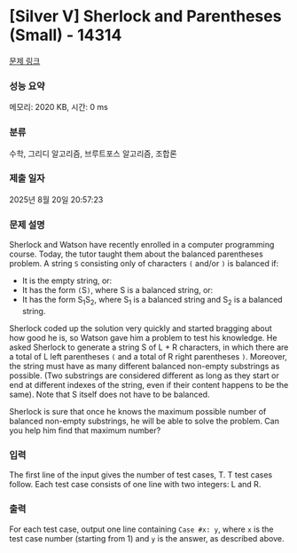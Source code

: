 # [Silver V] Sherlock and Parentheses (Small) - 14314 

[문제 링크](https://www.acmicpc.net/problem/14314) 

### 성능 요약

메모리: 2020 KB, 시간: 0 ms

### 분류

수학, 그리디 알고리즘, 브루트포스 알고리즘, 조합론

### 제출 일자

2025년 8월 20일 20:57:23

### 문제 설명

<p>Sherlock and Watson have recently enrolled in a computer programming course. Today, the tutor taught them about the balanced parentheses problem. A string <code>S</code> consisting only of characters <code>(</code> and/or <code>)</code> is balanced if:</p>

<ul>
	<li>It is the empty string, or:</li>
	<li>It has the form <code>(</code>S<code>)</code>, where S is a balanced string, or:</li>
	<li>It has the form S<sub>1</sub>S<sub>2</sub>, where S<sub>1</sub> is a balanced string and S<sub>2</sub> is a balanced string.</li>
</ul>

<p>Sherlock coded up the solution very quickly and started bragging about how good he is, so Watson gave him a problem to test his knowledge. He asked Sherlock to generate a string S of L + R characters, in which there are a total of L left parentheses <code>(</code> and a total of R right parentheses <code>)</code>. Moreover, the string must have as many different balanced non-empty substrings as possible. (Two substrings are considered different as long as they start or end at different indexes of the string, even if their content happens to be the same). Note that S itself does not have to be balanced.</p>

<p>Sherlock is sure that once he knows the maximum possible number of balanced non-empty substrings, he will be able to solve the problem. Can you help him find that maximum number?</p>

### 입력 

 <p>The first line of the input gives the number of test cases, T. T test cases follow. Each test case consists of one line with two integers: L and R.</p>

### 출력 

 <p>For each test case, output one line containing <code>Case #x: y</code>, where <code>x</code> is the test case number (starting from 1) and <code>y</code> is the answer, as described above.</p>

